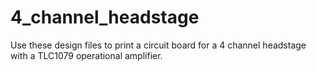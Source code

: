 4_channel_headstage
===================

Use these design files to print a circuit board for a 4 channel headstage with a TLC1079 operational amplifier.
